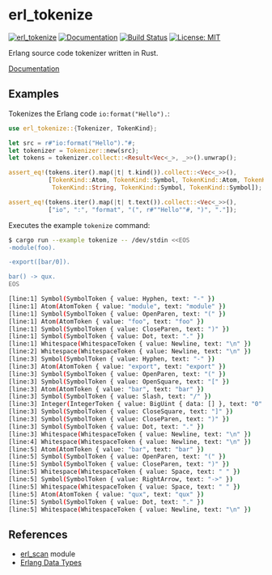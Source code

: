 erl_tokenize
============

[![erl_tokenize](http://meritbadge.herokuapp.com/erl_tokenize)](https://crates.io/crates/erl_tokenize)
[![Documentation](https://docs.rs/erl_tokenize/badge.svg)](https://docs.rs/erl_tokenize)
[![Build Status](https://travis-ci.org/sile/erl_tokenize.svg?branch=master)](https://travis-ci.org/sile/erl_tokenize)
[![License: MIT](https://img.shields.io/badge/license-MIT-blue.svg)](LICENSE)

Erlang source code tokenizer written in Rust.

[Documentation](https://docs.rs/erl_tokenize)

Examples
--------

Tokenizes the Erlang code `io:format("Hello").`:

```rust
use erl_tokenize::{Tokenizer, TokenKind};

let src = r#"io:format("Hello")."#;
let tokenizer = Tokenizer::new(src);
let tokens = tokenizer.collect::<Result<Vec<_>, _>>().unwrap();

assert_eq!(tokens.iter().map(|t| t.kind()).collect::<Vec<_>>(),
           [TokenKind::Atom, TokenKind::Symbol, TokenKind::Atom, TokenKind::Symbol,
            TokenKind::String, TokenKind::Symbol, TokenKind::Symbol]);

assert_eq!(tokens.iter().map(|t| t.text()).collect::<Vec<_>>(),
           ["io", ":", "format", "(", r#""Hello""#, ")", "."]);
```

Executes the example `tokenize` command:

```bash
$ cargo run --example tokenize -- /dev/stdin <<EOS
-module(foo).

-export([bar/0]).

bar() -> qux.
EOS

[line:1] Symbol(SymbolToken { value: Hyphen, text: "-" })
[line:1] Atom(AtomToken { value: "module", text: "module" })
[line:1] Symbol(SymbolToken { value: OpenParen, text: "(" })
[line:1] Atom(AtomToken { value: "foo", text: "foo" })
[line:1] Symbol(SymbolToken { value: CloseParen, text: ")" })
[line:1] Symbol(SymbolToken { value: Dot, text: "." })
[line:1] Whitespace(WhitespaceToken { value: Newline, text: "\n" })
[line:2] Whitespace(WhitespaceToken { value: Newline, text: "\n" })
[line:3] Symbol(SymbolToken { value: Hyphen, text: "-" })
[line:3] Atom(AtomToken { value: "export", text: "export" })
[line:3] Symbol(SymbolToken { value: OpenParen, text: "(" })
[line:3] Symbol(SymbolToken { value: OpenSquare, text: "[" })
[line:3] Atom(AtomToken { value: "bar", text: "bar" })
[line:3] Symbol(SymbolToken { value: Slash, text: "/" })
[line:3] Integer(IntegerToken { value: BigUint { data: [] }, text: "0" })
[line:3] Symbol(SymbolToken { value: CloseSquare, text: "]" })
[line:3] Symbol(SymbolToken { value: CloseParen, text: ")" })
[line:3] Symbol(SymbolToken { value: Dot, text: "." })
[line:3] Whitespace(WhitespaceToken { value: Newline, text: "\n" })
[line:4] Whitespace(WhitespaceToken { value: Newline, text: "\n" })
[line:5] Atom(AtomToken { value: "bar", text: "bar" })
[line:5] Symbol(SymbolToken { value: OpenParen, text: "(" })
[line:5] Symbol(SymbolToken { value: CloseParen, text: ")" })
[line:5] Whitespace(WhitespaceToken { value: Space, text: " " })
[line:5] Symbol(SymbolToken { value: RightArrow, text: "->" })
[line:5] Whitespace(WhitespaceToken { value: Space, text: " " })
[line:5] Atom(AtomToken { value: "qux", text: "qux" })
[line:5] Symbol(SymbolToken { value: Dot, text: "." })
[line:5] Whitespace(WhitespaceToken { value: Newline, text: "\n" })
```

References
----------

- [erl_scan](http://erlang.org/doc/man/erl_scan.html) module
- [Erlang Data Types](http://erlang.org/doc/reference_manual/data_types.html)
